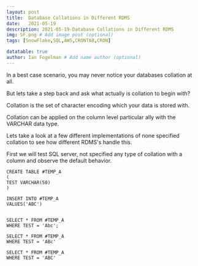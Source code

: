 ```yaml
---
layout: post
title:  Database Collations in Different RDMS
date:   2021-05-19
description: 2021-05-19-Database Collations in Different RDMS
img: SF.png # Add image post (optional)
tags: [SnowFlake,SQL,AWS,CRONTAB,CRON]

datatable: true
author: Ian Fogelman # Add name author (optional)
---
```


<meta property="og:title" content="Database Collations in Different RDMS">
<meta property="og:description" content="A blog by Ian Fogelman.">
<meta property="og:image" content="https://repository-images.githubusercontent.com/190807493/a3610e80-bed1-11e9-87ac-2a4f0aa3b2ee">
<meta property="og:url" content="https://repository-images.githubusercontent.com/190807493/a3610e80-bed1-11e9-87ac-2a4f0aa3b2ee">



In a best case scenario, you may never notice your databases collation at all. 

But lets take a step back and ask what actually is collation to begin with? 

Collation is the set of character encoding which your data is stored with. 

Collation can be applied on the column level particular ally with the VARCHAR data type.





Lets take a look at a few different implementations of none specified collation to see how different RDMS's handle this.



First we will test SQL server, not specified any type of collation with a column and observe the default behavior.



```
CREATE TABLE #TEMP_A
(
TEST VARCHAR(50)
)

INSERT INTO #TEMP_A
VALUES('ABC')


SELECT * FROM #TEMP_A
WHERE TEST = 'Abc';

SELECT * FROM #TEMP_A
WHERE TEST = 'ABc'

SELECT * FROM #TEMP_A
WHERE TEST = 'ABC'

```

